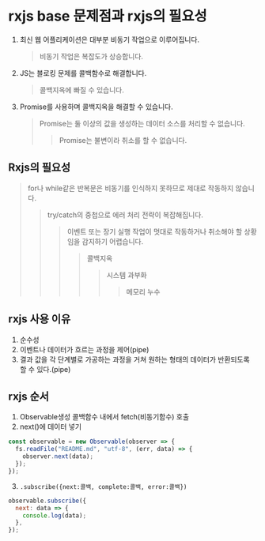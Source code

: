 # rxjs base 문제점과 rxjs의 필요성

1. 최신 웹 어플리케이션은 대부분 비동기 작업으로 이루어집니다.

   > 비동기 작업은 복잡도가 상승합니다.

2. JS는 블로킹 문제를 콜백함수로 해결합니다.

   > 콜백지옥에 빠질 수 있습니다.

3. Promise를 사용하며 콜백지옥을 해결할 수 있습니다.
   > Promise는 둘 이상의 값을 생성하는 데이터 소스를 처리할 수 없습니다.
   >
   > > Promise는 불변이라 취소를 할 수 없습니다.

## Rxjs의 필요성

> for나 while같은 반복문은 비동기를 인식하지 못하므로 제대로 작동하지 않습니다.
>
> > try/catch의 중첩으로 에러 처리 전략이 복잡해집니다.
> >
> > > 이벤트 또는 장기 실행 작업이 멋대로 작동하거나 취소해야 할 상황임을 감지하기 어렵습니다.
> > >
> > > > 콜백지옥
> > > >
> > > > > 시스템 과부화
> > > > >
> > > > > > 메모리 누수

## rxjs 사용 이유

1. 순수성
2. 이벤트나 데이터가 흐르는 과정을 제어(pipe)
3. 결과 값을 각 단계별로 가공하는 과정을 거쳐 원하는 형태의 데이터가 반환되도록 할 수 있다.(pipe)

## rxjs 순서

1. Observable생성 콜백함수 내에서 fetch(비동기함수) 호출
2. next()에 데이터 넣기

```js
const observable = new Observable(observer => {
  fs.readFile("README.md", "utf-8", (err, data) => {
    observer.next(data);
  });
});
```

3. `.subscribe({next:콜백, complete:콜백, error:콜백})`

```js
observable.subscribe({
  next: data => {
    console.log(data);
  },
});
```
